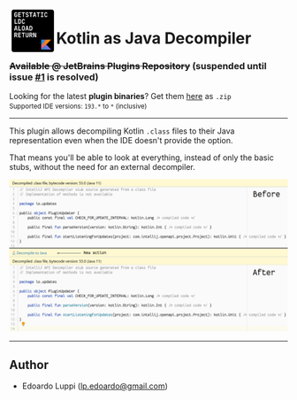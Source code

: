 <img align="left" width="85" height="85" src="https://raw.githubusercontent.com/lppedd/idea-kt-as-java-decompiler/master/images/logo.png" alt="Plugin logo">

# Kotlin as Java Decompiler

### ~~Available @ JetBrains Plugins Repository~~ (suspended until issue [#1][2] is resolved)

Looking for the latest **plugin binaries**? Get them [here][1] as `.zip`  
<small>Supported IDE versions: `193.*` to `*` (inclusive)</small> 

-----

This plugin allows decompiling Kotlin <code>.class</code> files to their Java representation
even when the IDE doesn't provide the option.

That means you'll be able to look at everything, instead of only the basic stubs,
without the need for an external decompiler.

<img src="https://raw.githubusercontent.com/lppedd/idea-kt-as-java-decompiler/master/images/before_after.png" alt="Before/After">

-----

## Author

 - Edoardo Luppi (<lp.edoardo@gmail.com>)

[1]: https://github.com/lppedd/idea-kt-as-java-decompiler/releases
[2]: https://github.com/lppedd/idea-kt-as-java-decompiler/issues/1
